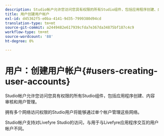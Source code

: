 ```yaml
---
description: Studio帐户允许您访问您具有权限的所有Studio组件，包括应用程序创建、内容审核和用户管理。
title: 用户创建用户帐户
exl-id: d45362f5-e0ba-4141-9d35-7999380d94cd
translation-type: tm+mt
source-git-commit: a2449482e617939cfda7e367da34875bf187c4c9
workflow-type: tm+mt
source-wordcount: '88'
ht-degree: 0%

---
```


# 用户：创建用户帐户{#users-creating-user-accounts}

Studio帐户允许您访问您具有权限的所有Studio组件，包括应用程序创建、内容审核和用户管理。

拥有多个网络访问权限的Studio用户将能够通过单个帐户管理这些网络。

Studio帐户支持对Livefyre Studio的访问，与用于与Livefyre应用程序交互的用户帐户不同。
